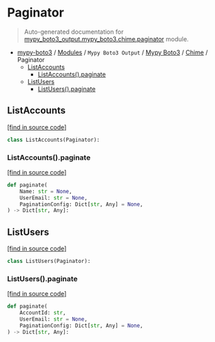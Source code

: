 # Paginator

> Auto-generated documentation for [mypy_boto3_output.mypy_boto3.chime.paginator](https://github.com/vemel/mypy_boto3/blob/master/mypy_boto3_output/mypy_boto3/chime/paginator.py) module.

- [mypy-boto3](../../../README.md#mypy_boto3) / [Modules](../../../MODULES.md#mypy-boto3-modules) / `Mypy Boto3 Output` / [Mypy Boto3](../index.md#mypy-boto3) / [Chime](index.md#chime) / Paginator
    - [ListAccounts](#listaccounts)
        - [ListAccounts().paginate](#listaccountspaginate)
    - [ListUsers](#listusers)
        - [ListUsers().paginate](#listuserspaginate)

## ListAccounts

[[find in source code]](https://github.com/vemel/mypy_boto3/blob/master/mypy_boto3_output/mypy_boto3/chime/paginator.py#L9)

```python
class ListAccounts(Paginator):
```

### ListAccounts().paginate

[[find in source code]](https://github.com/vemel/mypy_boto3/blob/master/mypy_boto3_output/mypy_boto3/chime/paginator.py#L12)

```python
def paginate(
    Name: str = None,
    UserEmail: str = None,
    PaginationConfig: Dict[str, Any] = None,
) -> Dict[str, Any]:
```

## ListUsers

[[find in source code]](https://github.com/vemel/mypy_boto3/blob/master/mypy_boto3_output/mypy_boto3/chime/paginator.py#L21)

```python
class ListUsers(Paginator):
```

### ListUsers().paginate

[[find in source code]](https://github.com/vemel/mypy_boto3/blob/master/mypy_boto3_output/mypy_boto3/chime/paginator.py#L24)

```python
def paginate(
    AccountId: str,
    UserEmail: str = None,
    PaginationConfig: Dict[str, Any] = None,
) -> Dict[str, Any]:
```
